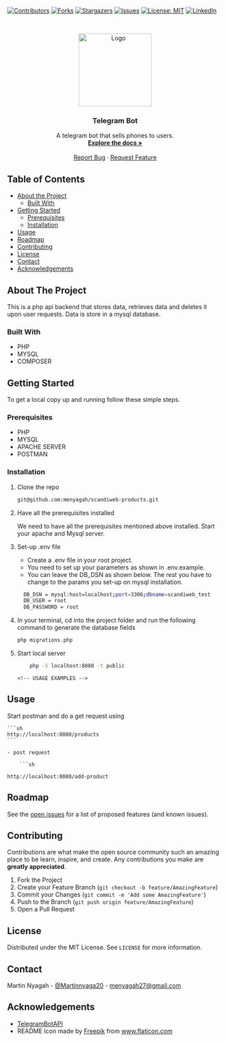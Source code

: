 <!--
*** Thanks for checking out this README Template. If you have a suggestion that would
*** make this better, please fork the repo and create a pull request or simply open
*** an issue with the tag "enhancement".
*** Thanks again! Now go create something AMAZING! :D
-->

<!-- PROJECT SHIELDS -->
<!--
*** I'm using markdown "reference style" links for readability.
*** Reference links are enclosed in brackets [ ] instead of parentheses ( ).
*** See the bottom of this document for the declaration of the reference variables
*** for contributors-url, forks-url, etc. This is an optional, concise syntax you may use.
*** https://www.markdownguide.org/basic-syntax/#reference-style-links
-->

[![Contributors][contributors-shield]][contributors-url]
[![Forks][forks-shield]][forks-url]
[![Stargazers][stars-shield]][stars-url]
[![Issues][issues-shield]][issues-url]
[![License: MIT][license-shield]][license-url]
[![LinkedIn][linkedin-shield]][linkedin-url]

<!-- PROJECT LOGO -->
<br />
<p align="center">
  <a href="https://github.com/menyagah/Telegram_Bot">
    <img src="https://user-images.githubusercontent.com/24241962/103855601-14efbd00-50c4-11eb-862c-05691381dccc.png" alt="Logo" width="170" height="170">
  </a>

  <h3 align="center">Telegram Bot</h3>

  <p align="center">
    A telegram bot that sells phones to users.
    <br />
    <a href="https://github.com/menyagah/Telegram_Bot/tree/feature"><strong>Explore the docs »</strong></a>
    <br />
    <br />
    <a href="https://github.com/menyagah/Telegram_Bot/issues">Report Bug</a>
    ·
    <a href="https://github.com/menyagah/Telegram_Bot/issues">Request Feature</a>
  </p>
</p>

<!-- TABLE OF CONTENTS -->

## Table of Contents

- [About the Project](#about-the-project)
  - [Built With](#built-with)
- [Getting Started](#getting-started)
  - [Prerequisites](#prerequisites)
  - [Installation](#installation)
- [Usage](#usage)
- [Roadmap](#roadmap)
- [Contributing](#contributing)
- [License](#license)
- [Contact](#contact)
- [Acknowledgements](#acknowledgements)

<!-- ABOUT THE PROJECT -->

## About The Project

This is a php api backend that stores data, retrieves data and deletes it upon user requests. Data is store in a mysql database.

### Built With

- PHP
- MYSQL
- COMPOSER

<!-- GETTING STARTED -->

## Getting Started

To get a local copy up and running follow these simple steps.

### Prerequisites

- PHP
- MYSQL
- APACHE SERVER
- POSTMAN

### Installation

1.  Clone the repo

    ```sh
    git@github.com:menyagah/scandiweb-products.git
    ```

2.  Have all the prerequisites installed

    We need to have all the prerequisites mentioned above installed. Start your apache and Mysql server.

3.  Set-up .env file

    - Create a .env file in your root project.
    - You need to set up your parameters as shown in .env.example.
    - You can leave the DB_DSN as shown below. The rest you have to change to the params you set-up on mysql installation.

    ```sh
      DB_DSN = mysql:host=localhost;port=3306;dbname=scandiweb_test
      DB_USER = root
      DB_PASSWORD = root
    ```

4.  In your terminal, cd into the project folder and run the following command to generate the database fields

    ```sh
    php migrations.php
    ```

5.  Start local server

    ```sh
        php -S localhost:8080 -t public
    ```

    ```
    <!-- USAGE EXAMPLES -->
    ```

## Usage

Start postman and do a get request using

    ```sh
    http://localhost:8080/products
    ```

    - post request

        ```sh

    http://localhost:8080/add-product

<!-- ROADMAP -->

## Roadmap

See the [open issues](https://github.com/menyagah/scandiweb-products/issues) for a list of proposed features (and known issues).

<!-- CONTRIBUTING -->

## Contributing

Contributions are what make the open source community such an amazing place to be learn, inspire, and create. Any contributions you make are **greatly appreciated**.

1. Fork the Project
2. Create your Feature Branch (`git checkout -b feature/AmazingFeature`)
3. Commit your Changes (`git commit -m 'Add some AmazingFeature'`)
4. Push to the Branch (`git push origin feature/AmazingFeature`)
5. Open a Pull Request

<!-- LICENSE -->

## License

Distributed under the MIT License. See `LICENSE` for more information.

<!-- CONTACT -->

## Contact

Martin Nyagah - [@Martinnyaga20](https://twitter.com/Martinnyaga20) - menyagah27@gmail.com

<!-- ACKNOWLEDGEMENTS -->

## Acknowledgements

- [TelegramBotAPI](https://core.telegram.org/bots/api)
- README Icon made by <a href="http://www.freepik.com/" title="Freepik">Freepik</a> from <a href="https://www.flaticon.com/" title="Flaticon"> www.flaticon.com</a>

<!-- MARKDOWN LINKS & IMAGES -->
<!-- https://www.markdownguide.org/basic-syntax/#reference-style-links -->

[contributors-shield]: https://img.shields.io/github/contributors/tirthajyoti-ghosh/weather-app.svg?style=flat-square
[contributors-url]: https://github.com/menyagah/Telegram_Bot/graphs/contributors
[forks-shield]: https://img.shields.io/github/forks/menyagah/Telegram_Bot.svg?style=flat-square
[forks-url]: https://github.com/menyagah/Telegram_Bot/network/members
[stars-shield]: https://img.shields.io/github/stars/menyagah/Telegram_Bot.svg?style=flat-square
[stars-url]: https://github.com/menyagah/Telegram_Bot/stargazers
[issues-shield]: https://img.shields.io/github/issues/menyagah/Telegram_Bot.svg?style=flat-square
[issues-url]: https://github.com/menyagah/Telegram_Bot/issues
[license-shield]: https://img.shields.io/badge/License-MIT-yellow.svg
[license-url]: https://github.com/menyagah/Telegram_Bot/blob/development/LICENSE
[linkedin-shield]: https://img.shields.io/badge/-LinkedIn-black.svg?style=flat-square&logo=linkedin&colorB=555
[linkedin-url]: https://www.linkedin.com/in/martin-nyagah-a29b8610b/
